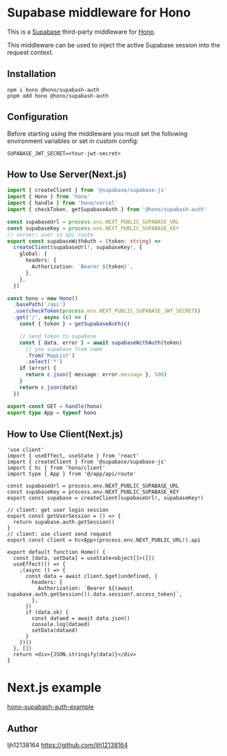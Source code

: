 # Supabase middleware for Hono

This is a [Supabase](https://supabase.com) third-party middleware for [Hono](https://github.com/honojs/hono).

This middleware can be used to inject the active Supabase session into the request context.

## Installation

```plain
npm i hono @hono/supabash-auth
pnpm add hono @hono/supabash-auth
```

## Configuration

Before starting using the middleware you must set the following environment variables or set in custom config:

```plain
SUPABASE_JWT_SECRET=<Your-jwt-secret>
```

## How to Use Server(Next.js)

```ts
import { createClient } from '@supabase/supabase-js'
import { Hono } from 'hono'
import { handle } from 'hono/vercel'
import { checkToken, getSupabaseAuth } from '@hono/supabash-auth'

const supabaseUrl = process.env.NEXT_PUBLIC_SUPABASE_URL
const supabaseKey = process.env.NEXT_PUBLIC_SUPABASE_KEY
// server: user in api route
export const supabaseWithAuth = (token: string) =>
  createClient(supabaseUrl!, supabaseKey!, {
    global: {
      headers: {
        Authorization: `Bearer ${token}`,
      },
    },
  })

const hono = new Hono()
  .basePath('/api')
  .use(checkToken(process.env.NEXT_PUBLIC_SUPABASE_JWT_SECRET))
  .get('/', async (c) => {
    const { token } = getSupabaseAuth(c)

    // send token to supabase
    const { data, error } = await supabaseWithAuth(token)
      // you supabase from name
      .from('MapList')
      .select('*')
    if (error) {
      return c.json({ message: error.message }, 500)
    }
    return c.json(data)
  })

export const GET = handle(hono)
export type App = typeof hono
```

## How to Use Client(Next.js)

```tsx
'use client'
import { useEffect, useState } from 'react'
import { createClient } from '@supabase/supabase-js'
import { hc } from 'hono/client'
import type { App } from '@/app/api/route'

const supabaseUrl = process.env.NEXT_PUBLIC_SUPABASE_URL
const supabaseKey = process.env.NEXT_PUBLIC_SUPABASE_KEY
export const supabase = createClient(supabaseUrl!, supabaseKey!)

// client: get user login session
export const getUserSession = () => {
  return supabase.auth.getSession()
}
// client: use client send request
export const client = hc<App>(process.env.NEXT_PUBLIC_URL!).api

export default function Home() {
  const [data, setData] = useState<object[]>([])
  useEffect(() => {
    ;(async () => {
      const data = await client.$get(undefined, {
        headers: {
          Authorization: `Bearer ${(await supabase.auth.getSession()).data.session?.access_token}`,
        },
      })
      if (data.ok) {
        const dataed = await data.json()
        console.log(dataed)
        setData(dataed)
      }
    })()
  }, [])
  return <div>{JSON.stringify(data)}</div>
}
```

# Next.js example

[hono-supabash-auth-example](https://github.com/ljh12138164/hono-supabash-auth-example)

## Author

ljh12138164 <https://github.com/ljh12138164>
